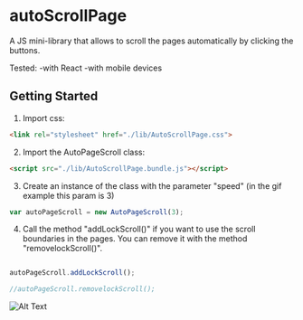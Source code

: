 # autoScrollPage
A JS mini-library that allows to scroll the pages automatically by clicking the buttons.

Tested:
  -with React
  -with mobile devices

## Getting Started
1) Import css: 
```html
<link rel="stylesheet" href="./lib/AutoScrollPage.css">
```
2) Import the AutoPageScroll class:
```html
<script src="./lib/AutoScrollPage.bundle.js"></script>
```
3) Create an instance of the class with the parameter "speed" (in the gif example this param is 3)
```javascript
var autoPageScroll = new AutoPageScroll(3);
```
4) Call the method "addLockScroll()" if you want to use the scroll boundaries in the pages. You can remove it with the method "removelockScroll()".
```javascript

autoPageScroll.addLockScroll(); 

//autoPageScroll.removelockScroll();
```

![Alt Text](https://media.giphy.com/media/APqdCCpIZw7JD5xHok/giphy.gif)
